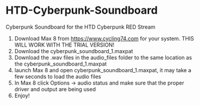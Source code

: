 # HTD-Cyberpunk-Soundboard
Cyberpunk Soundboard for the HTD Cyberpunk RED Stream
1. Download Max 8 from https://www.cycling74.com for your system. THIS WILL WORK WITH THE TRIAL VERSION!
2. Download the cyberpunk_soundboard_1.maxpat
3. Download the .wav files in the audio_files folder to the same location as the cyberpunk_soundboard_1.maxpat
4. launch Max 8 and open cyberpunk_soundboard_1.maxpat, it may take a few seconds to load the audio files
5. In Max 8 click Options -> audio status and make sure that the proper driver and output are being used
6. Enjoy!
